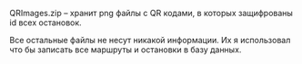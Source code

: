 QRImages.zip – хранит png файлы с QR кодами, в которых защифрованы id всех остановок.

Все остальные файлы не несут никакой информации. Их я использовал что бы записать все маршруты и остановки в базу данных.
